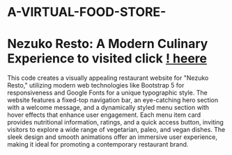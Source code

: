 # A-VIRTUAL-FOOD-STORE-
# Nezuko Resto: A Modern Culinary Experience to visited click [! heere]( https://mar-am.github.io/-A-VIRTUAL-FOOD-STORE-/)

  This code creates a visually appealing restaurant website for "Nezuko Resto," utilizing modern web technologies like Bootstrap 5 for responsiveness and Google Fonts for a unique typographic style. The website features a fixed-top navigation bar, an eye-catching hero section with a welcome message, and a dynamically styled menu section with hover effects that enhance user engagement. Each menu item card provides nutritional information, ratings, and a quick access button, inviting visitors to explore a wide range of vegetarian, paleo, and vegan dishes. The sleek design and smooth animations offer an immersive user experience, making it ideal for promoting a contemporary restaurant brand.
